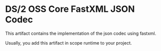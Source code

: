 # DS/2 OSS Core FastXML JSON Codec

This artifact contains the implementation of the json codec using fastxml.

Usually, you add this artifact in scope runtime to your project.